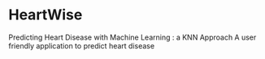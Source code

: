 # HeartWise
Predicting Heart Disease with Machine Learning : a KNN Approach
A user friendly application to predict heart disease
